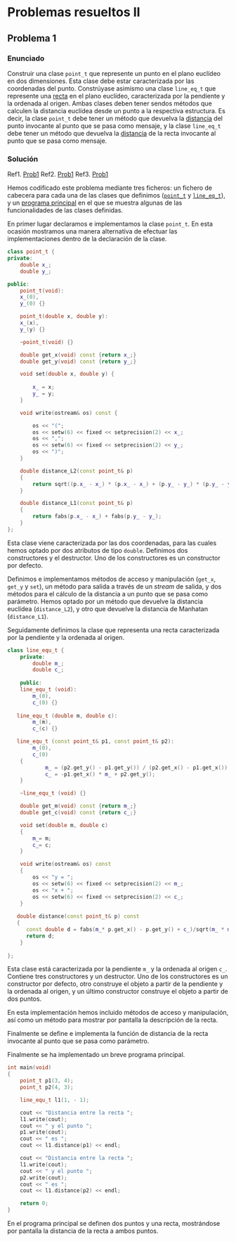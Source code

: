 # Problemas resueltos II

## Problema 1

### Enunciado
Construir una clase `point_t` que represente un punto en el plano euclídeo en dos dimensiones. Esta clase debe estar caracterizada por las coordenadas del punto. Constrúyase asimismo una clase `line_eq_t` que represente una [recta](https://es.wikipedia.org/wiki/Recta) en el plano euclídeo, caracterizada por la pendiente y la ordenada al origen. Ambas clases deben tener sendos métodos que calculen la distancia euclídea desde un punto a la respectiva estructura. Es decir, la clase `point_t` debe tener un método que devuelva la [distancia](https://es.wikipedia.org/wiki/Distancia_euclidiana) del punto invocante al punto que se pasa como mensaje, y la clase `line_eq_t` debe tener un método que devuelva la [distancia](https://es.wikipedia.org/wiki/Distancia_de_un_punto_a_una_recta) de la recta invocante al punto que se pasa como mensaje.

### Solución

Ref1. [Prob1](prob2/point_t.hpp)
Ref2. [Prob1](prob2/line_eq_t.hpp)
Ref3. [Prob1](prob2/prob1.cpp)

Hemos codificado este problema mediante tres ficheros: un fichero de cabecera para cada una de las clases que definimos ([`point_t`](prob2/point_t.hpp) y [`line_eq_t`](prob2/line_eq_t.hpp)), y un [programa principal](prob2/prob1.cpp) en el que se muestra algunas de las funcionalidades de las clases definidas.

En primer lugar declaramos e implementamos la clase `point_t`. En esta ocasión mostramos una manera alternativa de efectuar las implementaciones dentro de la declaración de la clase.

~~~cpp
class point_t {
private:
	double x_;
	double y_;

public:
	point_t(void):
	x_(0),
	y_(0) {}

	point_t(double x, double y):
	x_(x),
	y_(y) {}

	~point_t(void) {}

	double get_x(void) const {return x_;} 
	double get_y(void) const {return y_;}

	void set(double x, double y) {
	
		x_ = x;
		y_ = y;
	}

	void write(ostream& os) const {

		os << "(";
		os << setw(6) << fixed << setprecision(2) << x_;
		os << ",";
		os << setw(6) << fixed << setprecision(2) << y_;
		os << ")";
	}

	double distance_L2(const point_t& p)
	{
		return sqrt((p.x_ - x_) * (p.x_ - x_) + (p.y_ - y_) * (p.y_ - y_));
	}

	double distance_L1(const point_t& p)
	{
		return fabs(p.x_ - x_) + fabs(p.y_ - y_);
	}
};
~~~ 

Esta clase viene caracterizada por las dos coordenadas, para las cuales hemos optado por dos atributos de tipo `double`. Definimos dos constructores y el destructor. Uno de los constructores es un constructor por defecto.

Definimos e implementamos métodos de acceso y manipulación (`get_x`, `get_y` y `set`), un método para salida a través de un *stream* de salida, y dos métodos para el cálculo de la distancia a un punto que se pasa como parámetro. Hemos optado por un método que devuelve la distancia euclídea (`distance_L2`), y otro que devuelve la distancia de Manhatan (`distance_L1`). 

Seguidamente definimos la clase que representa una recta caracterizada por la pendiente y la ordenada al origen.

~~~cpp
class line_equ_t {
    private:
        double m_;
        double c_;
        
    public:
    line_equ_t (void):
        m_(0),
        c_(0) {}
        
   line_equ_t (double m, double c):
        m_(m),
        c_(c) {}   

   line_equ_t (const point_t& p1, const point_t& p2):
        m_(0),
        c_(0) 
	{            
            m_ = (p2.get_y() - p1.get_y()) / (p2.get_x() - p1.get_x());
            c_ = -p1.get_x() * m_ + p2.get_y();
    }

	~line_equ_t (void) {}  

	double get_m(void) const {return m_;}
	double get_c(void) const {return c_;}

	void set(double m, double c)
	{
		m_= m;
		c_= c; 
	}

	void write(ostream& os) const
	{
		os << "y = ";
		os << setw(6) << fixed << setprecision(2) << m_;
		os << "x + ";
		os << setw(6) << fixed << setprecision(2) << c_;
	} 
	
   double distance(const point_t& p) const
   {
      const double d = fabs(m_* p.get_x() - p.get_y() + c_)/sqrt(m_ * m_ + 1);
      return d;
    }
     
};
~~~

Esta clase está caracterizada por la pendiente `m_`  y la ordenada al origen `c_`. Contiene tres constructores y un destructor. Uno de los constructores es un constructor por defecto, otro construye el objeto a partir de la pendiente y la ordenada al origen, y un último constructor construye el objeto a partir de dos puntos.

En esta implementación hemos incluido métodos de acceso y manipulación, así como un método para mostrar por pantalla la descripción de la recta.

Finalmente se define e implementa la función de distancia de la recta invocante al punto que se pasa como parámetro.

Finalmente se ha implementado un breve programa principal.

~~~cpp
int main(void)
{
	point_t p1(3, 4);
	point_t p2(4, 3);

	line_equ_t l1(1, - 1);

	cout << "Distancia entre la recta ";  
	l1.write(cout);
	cout << " y el punto ";
	p1.write(cout);
	cout << " es ";
	cout << l1.distance(p1) << endl;

	cout << "Distancia entre la recta ";  
	l1.write(cout);
	cout << " y el punto ";
	p2.write(cout);
	cout << " es ";
	cout << l1.distance(p2) << endl;

	return 0;
}
~~~

En el programa principal se definen dos puntos y una recta, mostrándose por pantalla la distancia de la recta a ambos puntos.


